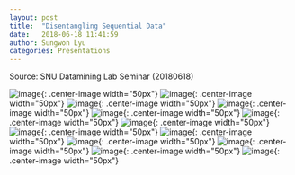```yaml
---
layout: post
title:  "Disentangling Sequential Data"
date:   2018-06-18 11:41:59
author: Sungwon Lyu
categories: Presentations
---
```


Source: SNU Datamining Lab Seminar (20180618)

![image](/assets/images/20180618_DisentanglingSequentialData_SungwonLyu/20180618_DisentanglingSequentialData_SungwonLyu.001.png){: .center-image width="50px"}
![image](/assets/images/20180618_DisentanglingSequentialData_SungwonLyu/20180618_DisentanglingSequentialData_SungwonLyu.002.png){: .center-image width="50px"}
![image](/assets/images/20180618_DisentanglingSequentialData_SungwonLyu/20180618_DisentanglingSequentialData_SungwonLyu.003.png){: .center-image width="50px"}
![image](/assets/images/20180618_DisentanglingSequentialData_SungwonLyu/20180618_DisentanglingSequentialData_SungwonLyu.004.png){: .center-image width="50px"}
![image](/assets/images/20180618_DisentanglingSequentialData_SungwonLyu/20180618_DisentanglingSequentialData_SungwonLyu.005.png){: .center-image width="50px"}
![image](/assets/images/20180618_DisentanglingSequentialData_SungwonLyu/20180618_DisentanglingSequentialData_SungwonLyu.006.png){: .center-image width="50px"}
![image](/assets/images/20180618_DisentanglingSequentialData_SungwonLyu/20180618_DisentanglingSequentialData_SungwonLyu.007.png){: .center-image width="50px"}
![image](/assets/images/20180618_DisentanglingSequentialData_SungwonLyu/20180618_DisentanglingSequentialData_SungwonLyu.008.png){: .center-image width="50px"}
![image](/assets/images/20180618_DisentanglingSequentialData_SungwonLyu/20180618_DisentanglingSequentialData_SungwonLyu.009.png){: .center-image width="50px"}
![image](/assets/images/20180618_DisentanglingSequentialData_SungwonLyu/20180618_DisentanglingSequentialData_SungwonLyu.010.png){: .center-image width="50px"}
![image](/assets/images/20180618_DisentanglingSequentialData_SungwonLyu/20180618_DisentanglingSequentialData_SungwonLyu.011.png){: .center-image width="50px"}
![image](/assets/images/20180618_DisentanglingSequentialData_SungwonLyu/20180618_DisentanglingSequentialData_SungwonLyu.012.png){: .center-image width="50px"}
![image](/assets/images/20180618_DisentanglingSequentialData_SungwonLyu/20180618_DisentanglingSequentialData_SungwonLyu.013.png){: .center-image width="50px"}
